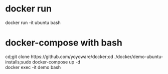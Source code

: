 <h1>docker run</h1>docker run -it ubuntu bash<br>
<h1>docker-compose with bash</h1>
cd;git clone https://github.com/yoyoware/docker;cd ./docker/demo-ubuntu-installs;sudo docker-compose up -d<br>
docker exec -it demo bash

